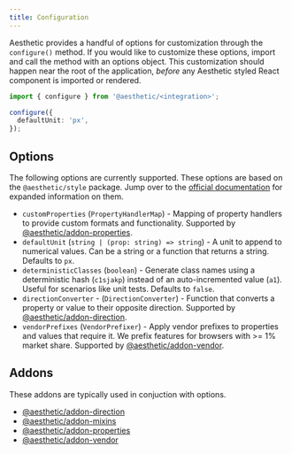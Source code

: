 ```yaml
---
title: Configuration
---
```


Aesthetic provides a handful of options for customization through the `configure()` method. If you
would like to customize these options, import and call the method with an options object. This
customization should happen near the root of the application, _before_ any Aesthetic styled React
component is imported or rendered.

```ts title="setup.ts"
import { configure } from '@aesthetic/<integration>';

configure({
  defaultUnit: 'px',
});
```

## Options

The following options are currently supported. These options are based on the `@aesthetic/style`
package. Jump over to the [official documentation](../../packages/style/options.md) for expanded
information on them.

- `customProperties` (`PropertyHandlerMap`) - Mapping of property handlers to provide custom formats
  and functionality. Supported by
  [@aesthetic/addon-properties](https://www.npmjs.com/package/@aesthetic/addon-properties).
- `defaultUnit` (`string | (prop: string) => string`) - A unit to append to numerical values. Can be
  a string or a function that returns a string. Defaults to `px`.
- `deterministicClasses` (`boolean`) - Generate class names using a deterministic hash (`c1sjakp`)
  instead of an auto-incremented value (`a1`). Useful for scenarios like unit tests. Defaults to
  `false`.
- `directionConverter` - (`DirectionConverter`) - Function that converts a property or value to
  their opposite direction. Supported by
  [@aesthetic/addon-direction](https://www.npmjs.com/package/@aesthetic/addon-direction).
- `vendorPrefixes` (`VendorPrefixer`) - Apply vendor prefixes to properties and values that require
  it. We prefix features for browsers with >= 1% market share. Supported by
  [@aesthetic/addon-vendor](https://www.npmjs.com/package/@aesthetic/addon-vendor).

## Addons

These addons are typically used in conjuction with options.

- [@aesthetic/addon-direction](https://www.npmjs.com/package/@aesthetic/addon-direction)
- [@aesthetic/addon-mixins](https://www.npmjs.com/package/@aesthetic/addon-mixins)
- [@aesthetic/addon-properties](https://www.npmjs.com/package/@aesthetic/addon-properties)
- [@aesthetic/addon-vendor](https://www.npmjs.com/package/@aesthetic/addon-vendor)
